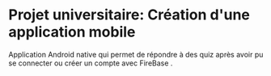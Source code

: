 # Projet universitaire: Création d'une application mobile
Application Android native qui permet de répondre à des quiz après avoir pu se connecter ou créer un compte avec FireBase .
